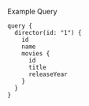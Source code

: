 Example Query

```
query {
  director(id: "1") {
    id
    name
    movies {
      id
      title
      releaseYear
    }
  }
}
```
